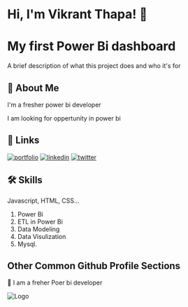 
# Hi, I'm Vikrant Thapa! 👋


# My first Power Bi dashboard

A brief description of what this project does and who it's for


## 🚀 About Me
I'm a fresher power bi developer

I am looking for oppertunity in power bi 
## 🔗 Links
[![portfolio](https://img.shields.io/badge/my_portfolio-000?style=for-the-badge&logo=ko-fi&logoColor=white)](https://katherinempeterson.com/)
[![linkedin](https://img.shields.io/badge/linkedin-0A66C2?style=for-the-badge&logo=linkedin&logoColor=white)](www.linkedin.com/in/vikrant-thapa-a7bba1a0)
[![twitter](https://img.shields.io/badge/twitter-1DA1F2?style=for-the-badge&logo=twitter&logoColor=white)](https://twitter.com/)


## 🛠 Skills
Javascript, HTML, CSS...

1. Power Bi
2. ETL in Power Bi
3. Data Modeling
4. Data Visulization
5. Mysql.
## Other Common Github Profile Sections
👩 I am a freher Poer bi developer


![Logo](https://dev-to-uploads.s3.amazonaws.com/uploads/articles/th5xamgrr6se0x5ro4g6.png)

